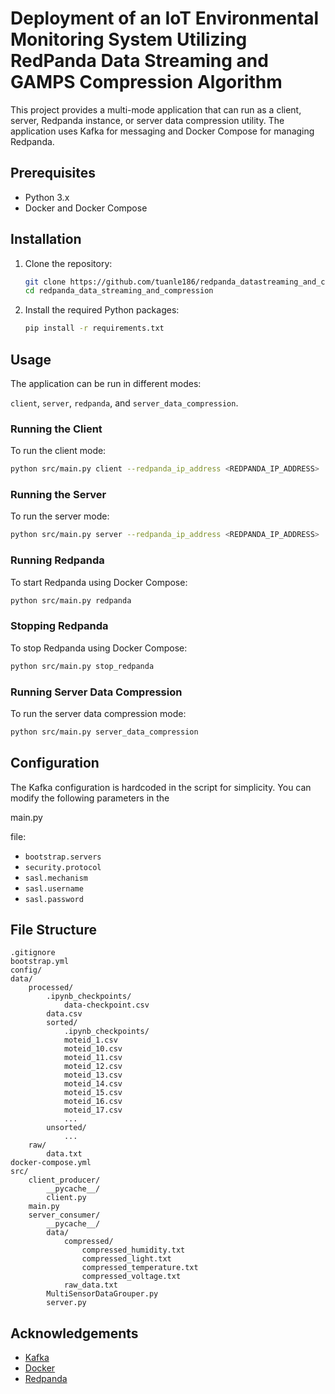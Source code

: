 # Deployment of an IoT Environmental Monitoring System Utilizing RedPanda Data Streaming and GAMPS Compression Algorithm

This project provides a multi-mode application that can run as a client, server, Redpanda instance, or server data compression utility. The application uses Kafka for messaging and Docker Compose for managing Redpanda.

## Prerequisites

- Python 3.x
- Docker and Docker Compose

## Installation

1. Clone the repository:
    ```sh
    git clone https://github.com/tuanle186/redpanda_datastreaming_and_compresison
    cd redpanda_data_streaming_and_compression
    ```

2. Install the required Python packages:
    ```sh
    pip install -r requirements.txt
    ```

## Usage

The application can be run in different modes: 

`client`, `server`, `redpanda`, and `server_data_compression`.

### Running the Client

To run the client mode:
```sh
python src/main.py client --redpanda_ip_address <REDPANDA_IP_ADDRESS>
```

### Running the Server

To run the server mode:
```sh
python src/main.py server --redpanda_ip_address <REDPANDA_IP_ADDRESS>
```

### Running Redpanda

To start Redpanda using Docker Compose:
```sh
python src/main.py redpanda
```

### Stopping Redpanda

To stop Redpanda using Docker Compose:
```sh
python src/main.py stop_redpanda
```

### Running Server Data Compression

To run the server data compression mode:
```sh
python src/main.py server_data_compression
```

## Configuration

The Kafka configuration is hardcoded in the script for simplicity. You can modify the following parameters in the 

main.py

 file:

- `bootstrap.servers`
- `security.protocol`
- `sasl.mechanism`
- `sasl.username`
- `sasl.password`

## File Structure

```
.gitignore
bootstrap.yml
config/
data/
    processed/
        .ipynb_checkpoints/
            data-checkpoint.csv
        data.csv
        sorted/
            .ipynb_checkpoints/
            moteid_1.csv
            moteid_10.csv
            moteid_11.csv
            moteid_12.csv
            moteid_13.csv
            moteid_14.csv
            moteid_15.csv
            moteid_16.csv
            moteid_17.csv
            ...
        unsorted/
            ...
    raw/
        data.txt
docker-compose.yml
src/
    client_producer/
        __pycache__/
        client.py
    main.py
    server_consumer/
        __pycache__/
        data/
            compressed/
                compressed_humidity.txt
                compressed_light.txt
                compressed_temperature.txt
                compressed_voltage.txt
            raw_data.txt
        MultiSensorDataGrouper.py
        server.py
```

## Acknowledgements

- [Kafka](https://kafka.apache.org/)
- [Docker](https://www.docker.com/)
- [Redpanda](https://vectorized.io/redpanda/)